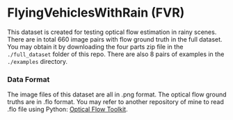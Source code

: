 # FlyingVehiclesWithRain (FVR)

This dataset is created for testing optical flow estimation in rainy scenes. There are in total 660 image pairs with flow ground truth in the full dataset. You may obtain it by downloading the four parts zip file in the `./full_dataset` folder of this repo. There are also 8 pairs of examples in the `./examples` directory. 


### Data Format
The image files of this dataset are all in .png format. The optical flow ground truths are in .flo format. You may refer to another repository of mine to read .flo file using Python: [Optical Flow Toolkit](https://github.com/liruoteng/OpticalFlowToolkit). 
